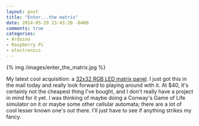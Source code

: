 ```yaml
---
layout: post
title: "Enter...the matrix"
date: 2014-05-29 23:43:20 -0400
comments: true
categories: 
- Arduino
- Raspberry Pi
- electronics
---
```

{% img /images/enter_the_matrix.jpg %}

My latest cool acquisition: a [32x32 RGB LED matrix panel](https://www.adafruit.com/products/1484).  I just got this in the mail today and really look forward to playing around with it.  At $40, it's certainly not the cheapest thing I've bought, and I don't really have a project in mind for it yet.  I was thinking of maybe doing a Conway's Game of Life simulator on it or maybe some other cellular automata; there are a lot of cool lesser known one's out there.  I'll just have to see if anything strikes my fancy.
